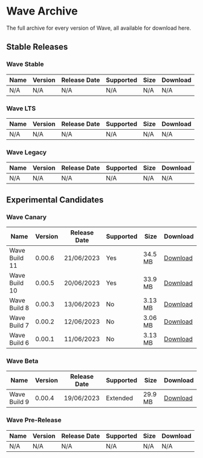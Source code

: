 # Wave Archive
The full archive for every version of Wave, all available for download here.

## Stable Releases
### Wave Stable

| Name | Version | Release Date | Supported | Size | Download|
|-|-|-|-|-|-|
|N/A|N/A|N/A|N/A|N/A|N/A|

### Wave LTS

| Name | Version | Release Date | Supported | Size | Download|
|-|-|-|-|-|-|
|N/A|N/A|N/A|N/A|N/A|N/A|

### Wave Legacy

| Name | Version | Release Date | Supported | Size | Download|
|-|-|-|-|-|-|
|N/A|N/A|N/A|N/A|N/A|N/A|

## Experimental Candidates
### Wave Canary

| Name | Version | Release Date | Supported | Size | Download|
|-|-|-|-|-|-|
|Wave Build 11|0.00.6|21/06/2023|Yes|34.5 MB|[Download](https://mega.nz/folder/x2Fy1Cwb#F-SGl3SdC8m-wIL8jrcjsQ)|
|Wave Build 10|0.00.5|20/06/2023|Yes|33.9 MB|[Download](https://mega.nz/file/BuEjUbJS#Fj4MJL-u0ayr0Pi63C-7Mmehm4arMcPPmY3cMny0wlU)|
|Wave Build 8|0.00.3|13/06/2023|No|3.13 MB|[Download](https://mega.nz/file/NykQXShL#ROypKhvZcuuEMD8iJO8ChLYltMouk8odOrdD3vnJCrw)|
|Wave Build 7|0.00.2|12/06/2023|No|3.06 MB|[Download](https://mega.nz/file/NjEiyZaS#yvbsKfcT6C4G-qjhTdrOBtzLgtnGkTaO0ORSYGFikuo)|
|Wave Build 6|0.00.1|11/06/2023|No|3.13 MB|[Download](https://mega.nz/file/5mUTmK7a#BxKJrw2fy_r-4hlU52OJK36OP0wMe3jv5WquUAvZhJ4)|

### Wave Beta

| Name | Version | Release Date | Supported | Size | Download|
|-|-|-|-|-|-|
|Wave Build 9|0.00.4|19/06/2023|Extended|29.9 MB|[Download](https://mega.nz/file/EyUWxBgS#rJfK7p2FgjYjcBYshBJNpJVl3Pkb69Bv4fu7ARFKk7Q)|

### Wave Pre-Release

| Name | Version | Release Date | Supported | Size | Download|
|-|-|-|-|-|-|
|N/A|N/A|N/A|N/A|N/A|N/A|
